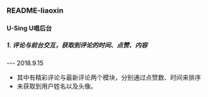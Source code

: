 ### README-liaoxin
#### **U-Sing U唱后台**
##### 1. 评论与前台交互，获取到评论的时间、点赞、内容 
<font color=black>--- 2018.9.15</font>
+ 其中有精彩评论与最新评论两个模块，分别通过点赞数、时间来排序  
+ 未获取到用户姓名以及头像。


